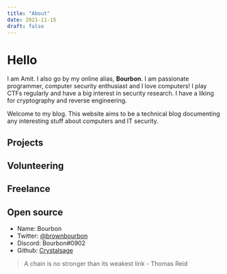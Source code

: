 ```yaml
---
title: "About"
date: 2021-11-15
draft: false
---
```


# Hello
I am Amit. I also go by my online alias, **Bourbon**. I am passionate 
programmer, computer security enthusiast and I love computers! I play CTFs 
regularly and have a big interest in security research. I have a liking for cryptography and reverse engineering.

Welcome to my blog. This website aims to be a technical blog documenting any interesting stuff about computers and IT security.


## Projects
## Volunteering
## Freelance
## Open source

- Name: Bourbon
- Twitter: [@brownbourbon](https://twitter.com/brownbourbon)
- Discord: Bourbon#0902
- Github: [Crystalsage](https://github.com/Crystalsage)


> A chain is no stronger than its weakest link - Thomas Reid
